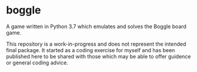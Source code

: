 # boggle
A game written in Python 3.7 which emulates and solves the Boggle board game.

This repository is a work-in-progress and does not represent the intended final package. It started as a coding exercise for myself and has been published here to be shared with those which may be able to offer guidence or general coding advice.
